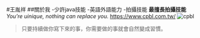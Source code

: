 #王胤祥
##關於我
-少許java技能
-英語外語能力
-拍攝技能
**最擅長拍攝技能**
*You’re uinique, nothing can replace you.*
<https://www.cpbl.com.tw/>
![cpbl](https://www.cpbl.com.tw/theme/common/images/project/logo_new.png)
>只要持續做你寫下來的事，你需要做的事就會自然變成習慣。
